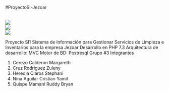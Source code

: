 
#ProyectoSI-Jezoar

<br>
<div class="col-lg-4">
  <img src="https://seeklogo.com/images/P/PHP-logo-A28168CFD0-seeklogo.com.png">
</div>
<div class="col-lg-4">
  <img src="https://dangkyhosting.com/wp-content/uploads/2018/08/postgresql-card.png">
</div>
<div class="col-lg-4">
  <img src="https://encrypted-tbn0.gstatic.com/images?q=tbn:ANd9GcS9OaJ-7Ndgpb8OT0rGL9lDKop4snB60knH6cWG8UFWibE-PGXo&s">
</div>

Proyecto SI1 Sistema de Información para Gestionar Servicios de Limpieza e Inventarios para la empresa Jezoar
Desarrollo en PHP 7.3 
Arquitectura de desarrollo: MVC
Motor de BD: Postresql
Grupo #3
Integrantes 
1. Cerezo Calderon Margareth
2. Cruz Rodriguez Zuleny
3. Heredia Claros Stephani
4. Nina Aguilar Cristian Yamil
5. Quispe Mamani Ruddy Bryan

